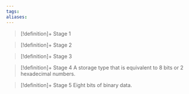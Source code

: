 ```yaml
---
tags:
aliases:
---
```


> [!definition]+ Stage 1
>

> [!definition]+ Stage 2
>

> [!definition]+ Stage 3
>

> [!definition]+ Stage 4
> A storage type that is equivalent to 8 bits or 2 hexadecimal numbers.

> [!definition]+ Stage 5
> Eight bits of binary data.



